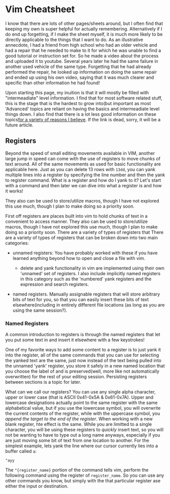 # Vim Cheatsheet
I know that there are lots of other pages/sheets around, but I often find that
keeping my own is super helpful for actually remembering. Alternatively if I
do end up forgetting, if I make the sheet myself, it is much more likely to be
directly applicable to the things that I want to do. As an illustrative
annecdote, I had a friend from high school who had an older vehicle and had a
repair that he needed to make to it for which he was unable to find a good
tutorial or instruction set for. So he made a video about the process and
uploaded it to youtube. Several years later he had the same failure in another
used vehicle of the same type. Forgetting that he had already performed the
repair, he looked up information on doing the same repair and ended up using
his own video, saying that it was much clearer and specific than other
information he had found!

Upon starting this page, my inuition is that it will mostly be filled with
"intermeadiate" level information. I find that for most software related
stuff, this is the stage that is the hardest to grow into(but important as
most 'Advanced' topics are reliant on having the basics and intermeadiate
level things down. I also find that there is a lot less good information on
these topics[for a variety of reasons I
believe]("keeganevans.com/_articles/breaking_beyond_the_basics.html"). If the
link is dead, sorry, it will be a future article.

## Registers

Beyond the speed of small editing movements available in VIM, another large
jump in speed can come with the use of registers to move chunks of text
around. All of the same movements as used for basic functionality are
applicable here. Just as you can delete 13 rows with `13dd`, you can yank
multiple lines into a register by specifying the line number and then the yank
to register command. What is a register and how do I yank to it? Let's start
with a command and then later we can dive into what a register is and how it
works!

They also can be used to store/utilize macros, though I have not explored this
use much, though I plan to make doing so a priority soon.

First off registers are places built into vim to hold chunks of text in a
convenient to access manner. They also can be used to store/utilize macros,
though I have not explored this use much, though I plan to make doing so a
priority soon. There are a variety of types of registers that There are a
variety of types of registers that can be broken down into two main
categories:
- unnamed registers: You have probably worked with these if you have learned
  anything beyond how to open and close a file with vim.

  - delete and yank functionality in vim are implemented using their own
    'unnamed' set of registers. I also include implicitly named registers in
    this category such as the 'numbered' yank registers and the expression and
    search registers.

- named registers. Manually assignable registers that will store arbitrary
  bits of text for you, so that you can easily insert these bits of text
  elsewhere(including in entirely different file locations (as long as you are
  using the same session?).

### Named Registers
A common introduction to registers is through the named registers that let you
put some text in and insert it elsewhere with a few keystrokes!

One of my favorite ways to add some content to a register is to just yank it
into the register, all of the same commands that you can use for selecting the
yanked text are the same, just now instead of the text being pulled into the
unnamed 'yank' register, you store it safely in a new named location that you
choose the label of and is preserved(well, more like not automatically
overwritten) for the rest of your editing session. Persisting registers
between sections is a topic for later.

What can we call our registers? You can use any single alpha character, upper
or lower case (that is ASCII 0x41-0x5A & 0x61-0x7A). Upper and lowercase
designations actually point to the same register with the same alphabetical
value, but if you use the lowercase symbol, you will overwrite the current
contents of the register, while with the uppercase symbol, you _append the
target to the end of the register_. When working with a new blank register,
hte effect is the same. While you are limitted to a single character, you will
be using these registers to _quickly_ insert text, so you will not be wanting
to have to type out a long name anyways, especially if you are just moving
some bit of text from one location to another. For the simplest example, lets
yank the line where our cursor currently lies into a buffer called `a`:

```
"ayy
```

The `"{register_name}` portion of the command tells vim, perform the following
command using the register of `register_name`. So you can use any other
commands you know, but simply with the that particular register ase either the
input or destination.


<!-- Drafts: future/inprogress topics
## Linewise vs Characterwise Registers
## Displaying Whitespace Characters
-->

